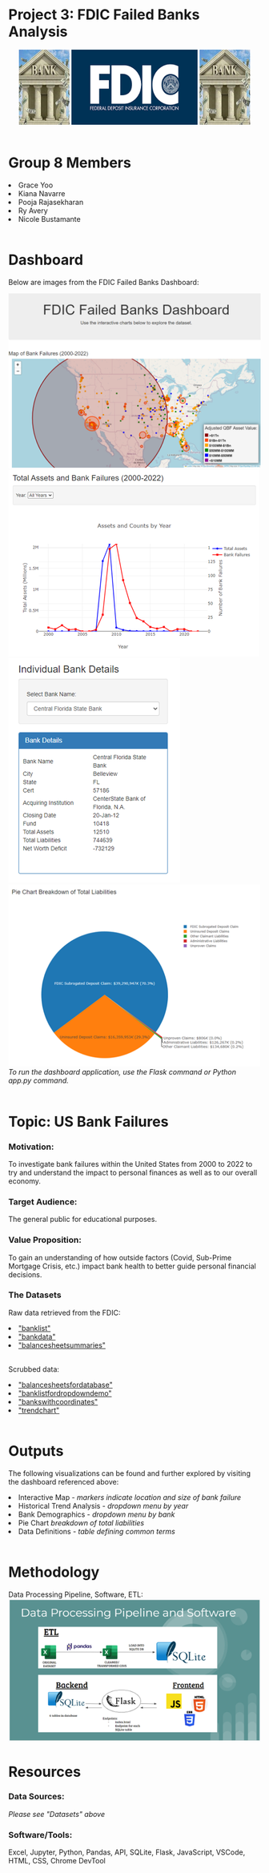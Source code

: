 # Project 3: FDIC Failed Banks Analysis
<!-- 
<center>
<img src="images/bank2.jpg" height=150 width=20%/>
<img src="images/fdiclogo.png" height=150 width=50%/>
<img src="images/bank.jpg" height=150 width=20%/>
</center>
 -->

<div style="text-align:center;">
    <img src="images/bank.jpg" height="150" style="display:inline-block; width:20%;">
    <img src="images/fdiclogo.png" height="150" style="display:inline-block; width:50%;">
    <img src="images/bank.jpg" height="150" style="display:inline-block; width:20%;">
</div>
<br>


# Group 8 Members
<li> Grace Yoo </li>
<li> Kiana Navarre </li>
<li> Pooja Rajasekharan </li>
<li> Ry Avery </li>
<li> Nicole Bustamante </li>
<br>

# Dashboard
Below are images from the FDIC Failed Banks Dashboard:
<br>

<img src="images/Dash1.png">
<img src="images/Dash2.png">
<img src="images/Dash3.png">
<img src="images/Dash4.png">
<br>
<i> To run the dashboard application, use the Flask command or Python app.py command.</i>
<br>
<br>

# Topic: US Bank Failures

### <b>Motivation:</b> 
To investigate bank failures within the United States from 2000 to 2022 to try and understand the impact to personal finances as well as to our overall economy.

### <b>Target Audience:</b>
The general public for educational purposes.

### <b>Value Proposition:</b>
To gain an understanding of how outside factors (Covid, Sub-Prime Mortgage Crisis, etc.) impact bank health to better guide personal financial decisions.

### <b>The Datasets</b>
Raw data retrieved from the FDIC:
<li><a href="https://www.fdic.gov/resources/resolutions/bank-failures/failed-bank-list/index.html"> "banklist" </a></li>
<li><a href="https://banks.data.fdic.gov/explore/failures?aggReport=detail&displayFields=NAME%2CCERT%2CFIN%2CCITYST%2CFAILDATE%2CSAVR%2CRESTYPE%2CCOST%2CRESTYPE1%2CCHCLASS1%2CQBFDEP%2CQBFASSET&endFailYear=2023&sortField=FAILDATE&sortOrder=desc&startFailYear=2012"> "bankdata" </a></li>
<li><a href="https://receivership.fdic.gov/drripbal/"> "balancesheetsummaries" </a></li>
<br>

Scrubbed data:
<li><a href="https://github.com/geyo/Project-3/blob/main/static/data/balance_sheets_for_database.csv"> "balancesheetsfordatabase" </a></li>
<li><a href="https://github.com/geyo/Project-3/blob/main/static/data/banklist_for_dropdowndemo.csv"> "banklistfordropdowndemo" </a></li>
<li><a href="https://github.com/geyo/Project-3/blob/main/static/data/updated_banks_with_coordinates_qbfasset.csv"> "bankswithcoordinates" </a></li>
<li><a href="https://github.com/geyo/Project-3/blob/main/static/data/trendchart.csv"> "trendchart" </a></li>
<br>

# Outputs
The following visualizations can be found and further explored by visiting the dashboard referenced above:
<li> Interactive Map - <i>markers indicate location and size of bank failure </i></li>
<li> Historical Trend Analysis - <i>dropdown menu by year </i></li>
<li> Bank Demographics - <i>dropdown menu by bank </i></li>
<li> Pie Chart <i>breakdown of total liabilities </i></li>
<li> Data Definitions - <i>table defining common terms </i></li>
<br>

# Methodology
Data Processing Pipeline, Software, ETL:
<img src="images/ETL.png">
<br>

# Resources
### Data Sources:
<i>Please see "Datasets" above</i>
### Software/Tools:
Excel, Jupyter, Python, Pandas, API, SQLite, Flask, JavaScript, VSCode, HTML, CSS, Chrome DevTool